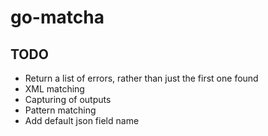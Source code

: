 go-matcha
=========

TODO
----

- Return a list of errors, rather than just the first one found
- XML matching
- Capturing of outputs
- Pattern matching
- Add default json field name
